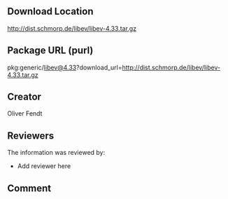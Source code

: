 ## Download Location

http://dist.schmorp.de/libev/libev-4.33.tar.gz

## Package URL (purl)

pkg:generic/libev@4.33?download_url=http://dist.schmorp.de/libev/libev-4.33.tar.gz

## Creator

Oliver Fendt

## Reviewers

The information was reviewed by:

* Add reviewer here

## Comment

